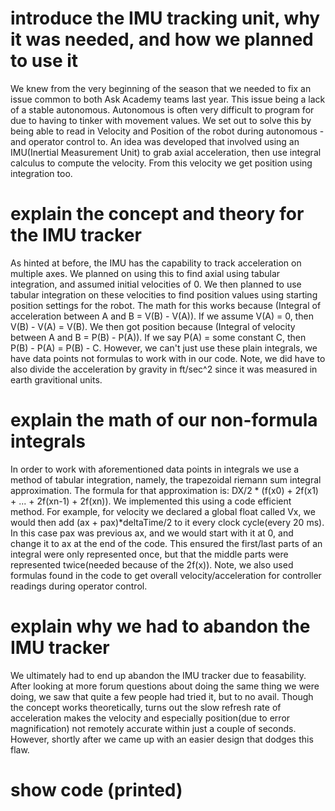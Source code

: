 # introduce the IMU tracking unit, why it was needed, and how we planned to use it
We knew from the very beginning of the season that we needed to fix an issue common to both Ask Academy teams last year. This issue being a lack of a stable autonomous. Autonomous is often very difficult to program for due to having to tinker with movement values. We set out to solve this by being able to read in Velocity and Position of the robot during autonomous -and operator control to. An idea was developed that involved using an IMU(Inertial Measurement Unit) to grab axial acceleration, then use integral calculus to compute the velocity. From this velocity we get position using integration too. 
# explain the concept and theory for the IMU tracker
As hinted at before, the IMU has the capability to track acceleration on multiple axes. We planned on using this to find axial using tabular integration, and assumed initial velocities of 0. We then planned to use tabular integration on these velocities to find position values using starting position settings for the robot. The math for this works because (Integral of acceleration between A and B = V(B) - V(A)). If we assume V(A) = 0, then V(B) - V(A) = V(B). We then got position because (Integral of velocity between A and B = P(B) - P(A)). If we say P(A) = some constant C, then P(B) - P(A) = P(B) - C. However, we can't just use these plain integrals, we have data points not formulas to work with in our code. Note, we did have to also divide the acceleration by gravity in ft/sec^2 since it was measured in earth gravitional units.
# explain the math of our non-formula integrals
In order to work with aforementioned data points in integrals we use a method of tabular integration, namely, the trapezoidal riemann sum integral approximation. The formula for that approximation is: DX/2 * (f(x0) + 2f(x1) + ... + 2f(xn-1) + 2f(xn)). We implemented this using a code efficient method. For example, for velocity we declared a global float called Vx, we would then add (ax + pax)*deltaTime/2 to it every clock cycle(every 20 ms). In this case pax was previous ax, and we would start with it at 0, and change it to ax at the end of the code. This ensured the first/last parts of an integral were only represented once, but that the middle parts were represented twice(needed because of the 2f(x)). Note, we also used formulas found in the code to get overall velocity/acceleration for controller readings during operator control.
# explain why we had to abandon the IMU tracker
We ultimately had to end up abandon the IMU tracker due to feasability. After looking at more forum questions about doing the same thing we were doing, we saw that quite a few people had tried it, but to no avail. Though the concept works theoretically, turns out the slow refresh rate of acceleration makes the velocity and especially position(due to error magnification) not remotely accurate within just a couple of seconds. However, shortly after we came up with an easier design that dodges this flaw.
# show code (printed)
